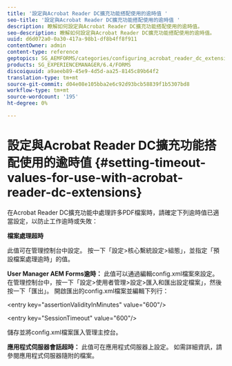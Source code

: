 ```yaml
---
title: '設定與Acrobat Reader DC擴充功能搭配使用的逾時值 '
seo-title: '設定與Acrobat Reader DC擴充功能搭配使用的逾時值 '
description: 瞭解如何設定與Acrobat Reader DC擴充功能搭配使用的逾時值。
seo-description: 瞭解如何設定與Acrobat Reader DC擴充功能搭配使用的逾時值。
uuid: d6d072a0-0a30-417a-98b1-df8b4ff8f911
contentOwner: admin
content-type: reference
geptopics: SG_AEMFORMS/categories/configuring_acrobat_reader_dc_extensions
products: SG_EXPERIENCEMANAGER/6.4/FORMS
discoiquuid: a9aeeb89-45e9-4d5d-aa25-8145c89b64f2
translation-type: tm+mt
source-git-commit: d04e08e105bba2e6c92d93bcb58839f1b5307bd8
workflow-type: tm+mt
source-wordcount: '195'
ht-degree: 0%

---
```



# 設定與Acrobat Reader DC擴充功能搭配使用的逾時值  {#setting-timeout-values-for-use-with-acrobat-reader-dc-extensions}

在Acrobat Reader DC擴充功能中處理許多PDF檔案時，請確定下列逾時值已適當設定，以防止工作逾時或失敗：

**檔案處理超時**

此值可在管理控制台中設定。 按一下「設定>核心繫統設定>組態」，並指定「預設檔案處理逾時」的值。

**User Manager AEM Forms逾時：** 此值可以通過編輯config.xml檔案來設定。 在管理控制台中，按一下「設定>使用者管理>設定>匯入和匯出設定檔案」，然後按一下「匯出」。 開啟匯出的config.xml檔案並編輯下列行：

&lt;entry key=&quot;assertionValidityInMinutes&quot; value=&quot;600&quot;/>

&lt;entry key=&quot;SessionTimeout&quot; value=&quot;600&quot;/>

儲存並將config.xml檔案匯入管理主控台。

**應用程式伺服器會話超時：** 此值可在應用程式伺服器上設定。 如需詳細資訊，請參閱應用程式伺服器隨附的檔案。
